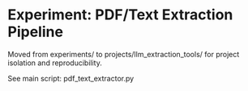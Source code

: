 # Experiment: PDF/Text Extraction Pipeline

Moved from experiments/ to projects/llm_extraction_tools/ for project isolation and reproducibility.

See main script: pdf_text_extractor.py

